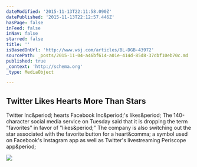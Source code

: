 ```yaml
---
dateModified: '2015-11-13T22:11:58.090Z'
datePublished: '2015-11-13T22:12:57.446Z'
hasPage: false
inFeed: false
inNav: false
starred: false
title: ''
isBasedOnUrl: 'http://www.wsj.com/articles/BL-DGB-43972'
sourcePath: _posts/2015-11-04-a46bf614-a01e-414d-85d8-37dbf10eb70c.md
published: true
_context: 'http://schema.org'
_type: MediaObject

---
```

<article style=""><h1>Twitter Likes Hearts More Than Stars</h1><p>Twitter Inc&amp;period; hearts Facebook Inc&amp;period;'s likes&amp;period; The 140-character social media service on Tuesday said that it is dropping the term "favorites" in favor of "likes&amp;period;" The company is also switching out the star associated with the favorite button for a heart&amp;comma; a symbol used on Facebook's Instagram app as well as Twitter's livestreaming Periscope app&amp;period;</p><img src="http://si.wsj.net/public/resources/images/BN-LB447_twitte_P_20151103022557.jpg" /></article>